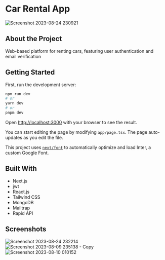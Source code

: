 
# Car Rental App

![Screenshot 2023-08-24 230921](https://github.com/aakashsahu1511/car-rental/assets/54810209/39b746ec-3483-45e4-a91a-fc899fe4a98a)

## About the Project
Web-based platform for renting cars, featuring user authentication and email verification

## Getting Started

First, run the development server:

```bash
npm run dev
# or
yarn dev
# or
pnpm dev
```


Open [http://localhost:3000](http://localhost:3000) with your browser to see the result.

You can start editing the page by modifying `app/page.tsx`. The page auto-updates as you edit the file.

This project uses [`next/font`](https://nextjs.org/docs/basic-features/font-optimization) to automatically optimize and load Inter, a custom Google Font.

## Built With

- Next.js
- jwt
- React.js
- Tailwind CSS
- MongoDB
- Mailtrap
- Rapid API

## Screenshots
![Screenshot 2023-08-24 232214](https://github.com/aakashsahu1511/car-rental/assets/54810209/8ed9f07a-94ed-4fd9-a63d-6b1e02bd7a5f)
![Screenshot 2023-08-09 235138 - Copy](https://github.com/aakashsahu1511/car-rental/assets/54810209/c70d1021-a029-4e20-8ecb-6ed13b99ac1f)
![Screenshot 2023-08-10 010152](https://github.com/aakashsahu1511/car-rental/assets/54810209/fed45d13-d046-4436-8d55-d0c7a53a69bd)
